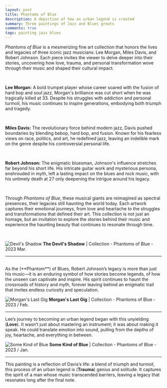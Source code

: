 ```yaml
---
layout: post
title: Phantoms of Blue
description: A depiction of how an urban legend is created
summary: Three paintings of Jazz and Blues greats
comments: true
tags: painting jazz blues
---
```


*Phantoms of Blue* is a mesmerizing fine art collection that honors the lives and legacies of three iconic jazz musicians: Lee Morgan, Miles Davis, and Robert Johnson. Each piece invites the viewer to delve deeper into their stories, uncovering how love, trauma, and personal transformation wove through their music and shaped their cultural impact.

<br>

**Lee Morgan:** A bold trumpet player whose career soared with the fusion of hard bop and soul jazz, Morgan's brilliance was cut short when he was tragically killed at 33. Despite his struggles with addiction and personal turmoil, his music continues to inspire generations, embodying both triumph and tragedy.

<br>

**Miles Davis:** The revolutionary force behind modern jazz, Davis pushed boundaries by blending bebop, hard bop, and fusion. Known for his fearless views on race, politics, and art, he redefined jazz, leaving an indelible mark on the genre despite his controversial personal life.

<br>

**Robert Johnson:** The enigmatic bluesman, Johnson's influence stretches far beyond his short life. His intricate guitar work and mysterious persona, enshrouded in myth, left a lasting impact on the blues and rock music, with his untimely death at 27 only deepening the intrigue around his legacy.

<br>

Through *Phantoms of Blue*, these musical giants are reimagined as spectral presences, their legacies still haunting the world today. Each artwork captures their emotional journeys, from love and heartache to the struggles and transformations that defined their art. This collection is not just an homage, but an invitation to explore the stories behind their music and experience the haunting beauty that continues to resonate through time.

<br>

![Devil's Shadow](/assets/img/Devils-Shadow.png)
**The Devil's Shadow** | Collection - Phantoms of Blue - 2023 Mar.

---
<br>
As the (**Phantom**) of Blues, Robert Johnson’s legacy is more than just his music—it is an enduring symbol of how stories become legends, of how the unseen can captivate and inspire. His spirit continues to haunt the crossroads of history and myth, forever leaving behind an enigmatic trail that invites endless curiosity and speculation.
 
![Morgan's Last Gig](/assets/img/Morgens-Last-Gig.png)
**Morgan's Last Gig** | Collection - Phantoms of Blue - 2023 / Feb.

---

Lee’s journey to becoming an urban legend began with this unyielding (**Love**). It wasn’t just about mastering an instrument; it was about making it speak. He could translate emotion into sound, pulling from the depths of joy, heartache, and everything in between.

![Some Kind of Blue](/assets/img/Some-kind-of-Blue.png)
**Some Kind of Blue** | Collection - Phantoms of Blue - 2023 / Jan.

---

This painting is a reflection of Davis’s life: a blend of triumph and turmoil, this process of an urban legend is (**Trauma**) genius and solitude. It captures the spirit of a man whose music transcended barriers, leaving a legacy that resonates long after the final note.

